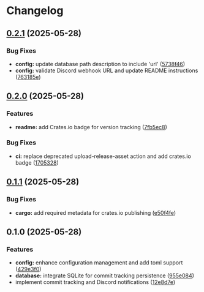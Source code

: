 # Changelog

## [0.2.1](https://github.com/kWAYTV/rust-commit-tracker/compare/v0.2.0...v0.2.1) (2025-05-28)


### Bug Fixes

* **config:** update database path description to include 'url' ([5738f46](https://github.com/kWAYTV/rust-commit-tracker/commit/5738f46ed0e404d6379be6a4a30c414f53b49dbd))
* **config:** validate Discord webhook URL and update README instructions ([763185e](https://github.com/kWAYTV/rust-commit-tracker/commit/763185ee5625c7313fafa0cb9edb3559e8012c80))

## [0.2.0](https://github.com/kWAYTV/rust-commit-tracker/compare/v0.1.1...v0.2.0) (2025-05-28)


### Features

* **readme:** add Crates.io badge for version tracking ([7fb5ec8](https://github.com/kWAYTV/rust-commit-tracker/commit/7fb5ec8c723919953a283d74a41b4fb0e4a926c0))


### Bug Fixes

* **ci:** replace deprecated upload-release-asset action and add crates.io badge ([1705328](https://github.com/kWAYTV/rust-commit-tracker/commit/17053286fa5ed6a1f69ff827b5f5da285401d9e5))

## [0.1.1](https://github.com/kWAYTV/rust-commit-tracker/compare/v0.1.0...v0.1.1) (2025-05-28)


### Bug Fixes

* **cargo:** add required metadata for crates.io publishing ([e50f4fe](https://github.com/kWAYTV/rust-commit-tracker/commit/e50f4fec5795d047efd92082ec9101b77b6c66c3))

## 0.1.0 (2025-05-28)


### Features

* **config:** enhance configuration management and add toml support ([429e3f0](https://github.com/kWAYTV/rust-commit-tracker/commit/429e3f0ea76d84c0abce5981fcc87660db8fb2dc))
* **database:** integrate SQLite for commit tracking persistence ([955e084](https://github.com/kWAYTV/rust-commit-tracker/commit/955e08428cf91a8376eb2834c48425c8d46d9f8b))
* implement commit tracking and Discord notifications ([12e8d7e](https://github.com/kWAYTV/rust-commit-tracker/commit/12e8d7e2385f4eb813ecc6544da0ab7c8db87241))
